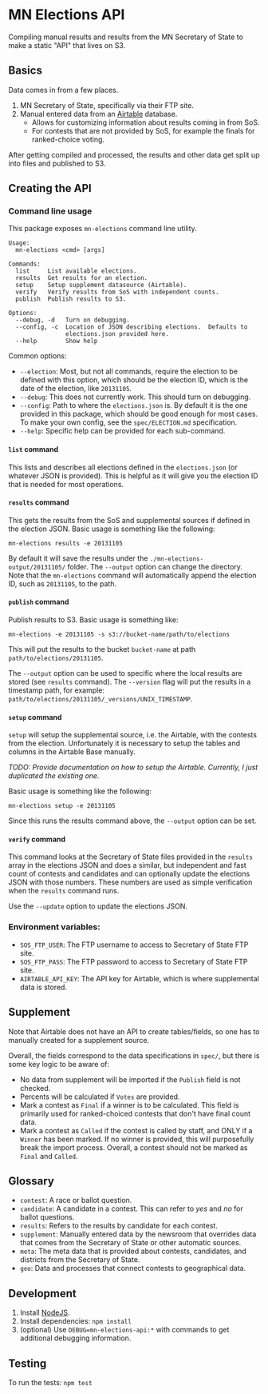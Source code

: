# MN Elections API

Compiling manual results and results from the MN Secretary of State to make a static "API" that lives on S3.

## Basics

Data comes in from a few places.

1. MN Secretary of State, specifically via their FTP site.
1. Manual entered data from an [Airtable](https://airtable.com/) database.
    * Allows for customizing information about results coming in from SoS.
    * For contests that are not provided by SoS, for example the finals for ranked-choice voting.

After getting compiled and processed, the results and other data get split up into files and published to S3.

## Creating the API

### Command line usage

This package exposes `mn-elections` command line utility.

```
Usage:
  mn-elections <cmd> [args]

Commands:
  list     List available elections.
  results  Get results for an election.
  setup    Setup supplement datasource (Airtable).
  verify   Verify results from SoS with independent counts.
  publish  Publish results to S3.

Options:
  --debug, -d   Turn on debugging.
  --config, -c  Location of JSON describing elections.  Defaults to
                elections.json provided here.
  --help        Show help
```

Common options:

* `--election`: Most, but not all commands, require the election to be defined with this option, which should be the election ID, which is the date of the election, like `20131105`.
* `--debug`: This does not currently work.  This should turn on debugging.
* `--config`: Path to where the `elections.json` is.  By default it is the one provided in this package, which should be good enough for most cases.  To make your own config, see the `spec/ELECTION.md` specification.
* `--help`: Specific help can be provided for each sub-command.

#### `list` command

This lists and describes all elections defined in the `elections.json` (or whatever JSON is provided).  This is helpful as it will give you the election ID that is needed for most operations.

#### `results` command

This gets the results from the SoS and supplemental sources if defined in the election JSON.  Basic usage is something like the following:

```
mn-elections results -e 20131105
```

By default it will save the results under the `./mn-elections-output/20131105/` folder.  The `--output` option can change the directory.  Note that the `mn-elections` command will automatically append the election ID, such as `20131105`, to the path.

#### `publish` command

Publish results to S3.  Basic usage is something like:

```
mn-elections -e 20131105 -s s3://bucket-name/path/to/elections
```

This will put the results to the bucket `bucket-name` at path `path/to/elections/20131105`.

The `--output` option can be used to specific where the local results are stored (see `results` command).  The `--version` flag will put the results in a timestamp path, for example: `path/to/elections/20131105/_versions/UNIX_TIMESTAMP`.

#### `setup` command

`setup` will setup the supplemental source, i.e. the Airtable, with the contests from the election.  Unfortunately it is necessary to setup the tables and columns in the Airtable Base manually.

*TODO: Provide documentation on how to setup the Airtable.  Currently, I just duplicated the existing one.*

Basic usage is something like the following:

```
mn-elections setup -e 20131105
```

Since this runs the results command above, the `--output` option can be set.

#### `verify` command

This command looks at the Secretary of State files provided in the `results` array in the elections JSON and does a similar, but independent and fast count of contests and candidates and can optionally update the elections JSON with those numbers.  These numbers are used as simple verification when the `results` command runs.

Use the `--update` option to update the elections JSON.


### Environment variables:

* `SOS_FTP_USER`: The FTP username to access to Secretary of State FTP site.
* `SOS_FTP_PASS`: The FTP password to access to Secretary of State FTP site.
* `AIRTABLE_API_KEY`: The API key for Airtable, which is where supplemental data is stored.

## Supplement

Note that Airtable does not have an API to create tables/fields, so one has to manually created for a supplement source.

Overall, the fields correspond to the data specifications in `spec/`, but there is some key logic to be aware of:

* No data from supplement will be imported if the `Publish` field is not checked.
* Percents will be calculated if `Votes` are provided.
* Mark a contest as `Final` if a winner is to be calculated.  This field is primarily used for ranked-choiced contests that don't have final count data.
* Mark a contest as `Called` if the contest is called by staff, and ONLY if a `Winner` has been marked.  If no winner is provided, this will purposefully break the import process.  Overall, a contest should not be marked as `Final` and `Called`.

## Glossary

* `contest`: A race or ballot question.
* `candidate`: A candidate in a contest.  This can refer to *yes* and *no* for ballot questions.
* `results`: Refers to the results by candidate for each contest.
* `supplement`: Manually entered data by the newsroom that overrides data that comes from the Secretary of State or other automatic sources.
* `meta`: The meta data that is provided about contests, candidates, and districts from the Secretary of State.
* `geo`: Data and processes that connect contests to geographical data.

## Development

1. Install [NodeJS](https://nodejs.org/en/).
1. Install dependencies: `npm install`
1. (optional) Use `DEBUG=mn-elections-api:*` with commands to get additional debugging information.

## Testing

To run the tests: `npm test`
